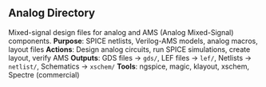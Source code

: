 ## Analog Directory
Mixed-signal design files for analog and AMS (Analog Mixed-Signal) components.
**Purpose**: SPICE netlists, Verilog-AMS models, analog macros, layout files
**Actions**: Design analog circuits, run SPICE simulations, create layout, verify AMS
**Outputs**: GDS files → `gds/`, LEF files → `lef/`, Netlists → `netlist/`, Schematics → `xschem/`
**Tools**: ngspice, magic, klayout, xschem, Spectre (commercial)

